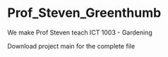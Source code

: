 # Prof_Steven_Greenthumb
We make Prof Steven teach ICT 1003 - Gardening

Download project main for the complete file
